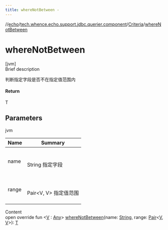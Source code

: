 ```yaml
---
title: whereNotBetween -
---
```

//[echo](../../index.md)/[tech.whence.echo.support.jdbc.querier.component](../index.md)/[Criteria](index.md)/[whereNotBetween](where-not-between.md)



# whereNotBetween  
[jvm]  
Brief description  


判断指定字段是否不在指定值范围内



#### Return  


T



## Parameters  
  
jvm  
  
|  Name|  Summary| 
|---|---|
| name| <br><br>String 指定字段<br><br>
| range| <br><br>Pair<V, V> 指定值范围<br><br>
  
  
Content  
open override fun <[V](where-not-between.md) : [Any](https://kotlinlang.org/api/latest/jvm/stdlib/kotlin/-any/index.html)> [whereNotBetween](where-not-between.md)(name: [String](https://kotlinlang.org/api/latest/jvm/stdlib/kotlin/-string/index.html), range: [Pair](https://kotlinlang.org/api/latest/jvm/stdlib/kotlin/-pair/index.html)<[V](where-not-between.md), [V](where-not-between.md)>): [T](index.md)  



